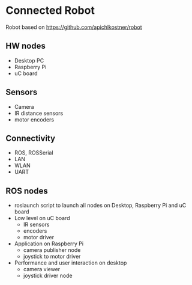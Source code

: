 # Connected Robot

Robot based on https://github.com/apichlkostner/robot

## HW nodes

* Desktop PC
* Raspberry Pi
* uC board

## Sensors

* Camera
* IR distance sensors
* motor encoders

## Connectivity

* ROS, ROSSerial
* LAN
* WLAN
* UART

## ROS nodes

* roslaunch script to launch all nodes on Desktop, Raspberry Pi and uC board
* Low level on uC board 
    * IR sensors
    * encoders
    * motor driver
* Application on Raspberry Pi
    * camera publisher node
    * joystick to motor driver
* Performance and user interaction on desktop
    * camera viewer
    * joystick driver node